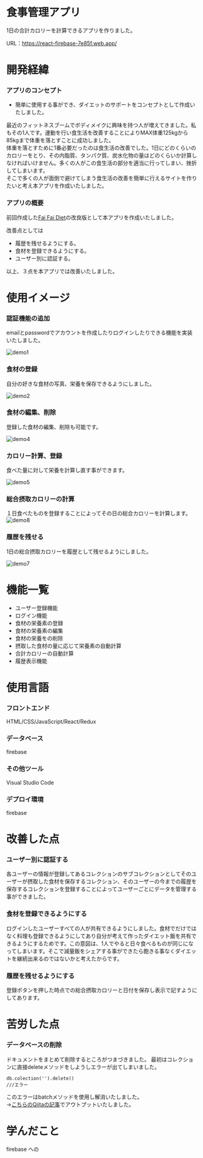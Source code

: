# 食事管理アプリ

1日の合計カロリーを計算できるアプリを作りました。

URL：https://react-firebase-7e85f.web.app/



# 開発経緯

### アプリのコンセプト

* 簡単に使用する事ができ、ダイエットのサポートをコンセプトとして作成いたしました。

最近のフィットネスブームでボディメイクに興味を持つ人が増えてきました。私もその1人です。運動を行い食生活を改善することによりMAX体重125kgから85kgまで体重を落とすことに成功しました。<br>
体重を落とすために1番必要だったのは食生活の改善でした。1日にどのくらいのカロリーをとり、その内脂質、タンパク質、炭水化物の量はどのくらいか計算しなければいけません。多くの人がこの食生活の部分を適当に行ってしまい、挫折してしまいます。　<br>
そこで多くの人が面倒で避けてしまう食生活の改善を簡単に行えるサイトを作りたいと考え本アプリを作成いたしました。

### アプリの概要

前回作成した[Fai Fai Diet](https://fai-fai-di.web.app/)の改良版として本アプリを作成いたしました。

改善点としては
* 履歴を残せるようにする。
* 食材を登録できるようにする。
* ユーザー別に認証する。

以上、３点を本アプリでは改善いたしました。



# 使用イメージ

### 認証機能の追加
emailとpasswordでアカウントを作成したりログインしたりできる機能を実装いたしました。

![demo1](https://user-images.githubusercontent.com/78431096/116250160-6e314880-a7a8-11eb-9a68-c8a9194605ae.gif)

### 食材の登録
自分の好きな食材の写真、栄養を保存できるようにしました。

![demo2](https://user-images.githubusercontent.com/78431096/116251611-cb79c980-a7a9-11eb-9711-6274f11919a3.gif)

### 食材の編集、削除
登録した食材の編集、削除も可能です。

![demo4](https://user-images.githubusercontent.com/78431096/116255200-fdd8f600-a7ac-11eb-9d84-6a61b2c4a7e4.gif)

### カロリー計算、登録
食べた量に対して栄養を計算し直す事ができます。

![demo5](https://user-images.githubusercontent.com/78431096/116261607-c53c1b00-a7b2-11eb-909d-bc4bded213e3.gif)

### 総合摂取カロリーの計算
１日食べたものを登録することによってその日の総合カロリーを計算します。
![demo8](https://user-images.githubusercontent.com/78431096/116262321-64611280-a7b3-11eb-8703-ecfa66e01e2c.gif)

### 履歴を残せる
1日の総合摂取カロリーを履歴として残せるようにしました。

![demo7](https://user-images.githubusercontent.com/78431096/116260059-54483380-a7b1-11eb-8321-a0b38905ee52.gif)

# 機能一覧

* ユーザー登録機能
* ログイン機能
* 食材の栄養素の登録
* 食材の栄養素の編集
* 食材の栄養をの削除
* 摂取した食材の量に応じて栄養素の自動計算
* 合計カロリーの自動計算
* 履歴表示機能


# 使用言語

### フロントエンド

HTML/CSS/JavaScript/React/Redux

### データベース

firebase

### その他ツール

Visual Studio Code

### デプロイ環境

firebase

# 改善した点

### ユーザー別に認証する
各ユーザーの情報が登録してあるコレクションのサブコレクションとしてそのユーザーが摂取した食材を保存するコレクション、そのユーザーの今までの履歴を保存するコレクションを登録することによってユーザーごとにデータを管理する事ができました。

### 食材を登録できるようにする
ログインしたユーザーすべての人が共有できるようにしました。食材でだけではなく料理も登録できるようにしてあり自分が考えて作ったダイエット飯を共有できるようにするためです。この意図は、1人でやると日々食べるものが同じになってしまいます。そこで減量飯をシェアする事ができたら飽きる事なくダイエットを継続出来るのではないかと考えたからです。

### 履歴を残せるようにする
登録ボタンを押した時点での総合摂取カロリーと日付を保存し表示で記すようにしてあります。

# 苦労した点

### データベースの削除
ドキュメントをまとめて削除するところがつまづきました。
最初はコレクションに直接deleteメソッドをしようしエラーが出てしまいました。
```
db.colection('').delete()
///エラー
```
このエラーはbatchメソッドを使用し解消いたしました。  <br>
→[こちらのQiitaの記事](https://fai-fai-di.web.app/)でアウトプットいたしました。

# 学んだこと
firebase への



